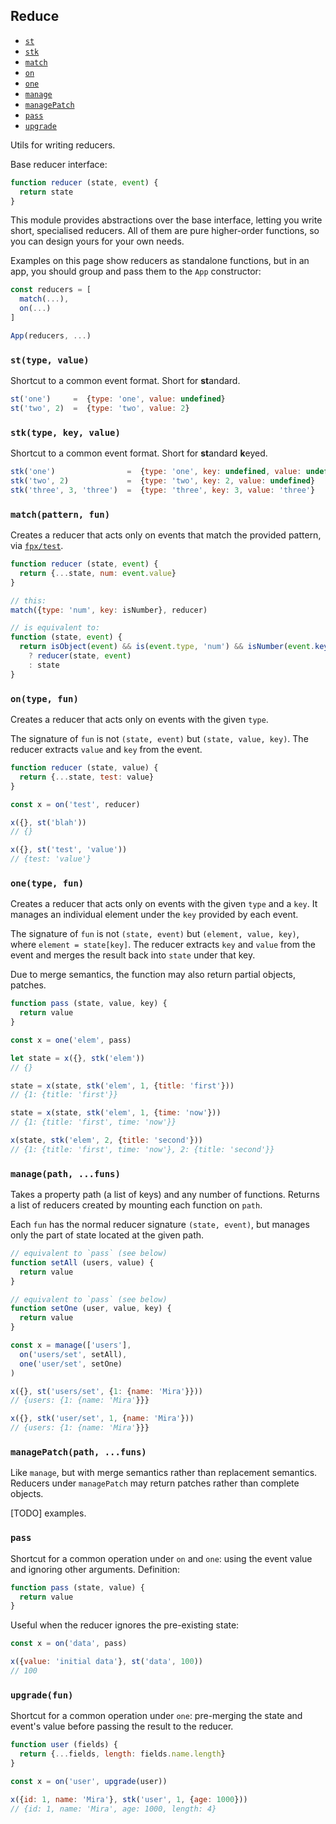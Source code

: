 ## Reduce

* [`st`]({{url(path)}}/#-st-type-value-)
* [`stk`]({{url(path)}}/#-stk-type-key-value-)
* [`match`]({{url(path)}}/#-match-pattern-fun-)
* [`on`]({{url(path)}}/#-on-type-fun-)
* [`one`]({{url(path)}}/#-one-type-fun-)
* [`manage`]({{url(path)}}/#-manage-path-funs-)
* [`managePatch`]({{url(path)}}/#-managepatch-path-funs-)
* [`pass`]({{url(path)}}/#-pass-)
* [`upgrade`]({{url(path)}}/#-upgrade-fun-)

Utils for writing reducers.

Base reducer interface:

```js
function reducer (state, event) {
  return state
}
```

This module provides abstractions over the base interface, letting you write
short, specialised reducers. All of them are pure higher-order functions, so you
can design yours for your own needs.

Examples on this page show reducers as standalone functions, but in an app, you
should group and pass them to the `App` constructor:

```js
const reducers = [
  match(...),
  on(...)
]

App(reducers, ...)
```

### `st(type, value)`

Shortcut to a common event format. Short for **st**andard.

```js
st('one')     =  {type: 'one', value: undefined}
st('two', 2)  =  {type: 'two', value: 2}
```

### `stk(type, key, value)`

Shortcut to a common event format. Short for **st**andard **k**eyed.

```js
stk('one')                =  {type: 'one', key: undefined, value: undefined}
stk('two', 2)             =  {type: 'two', key: 2, value: undefined}
stk('three', 3, 'three')  =  {type: 'three', key: 3, value: 'three'}
```

### `match(pattern, fun)`

Creates a reducer that acts only on events that match the provided pattern, via
<a href="http://mitranim.com/fpx/#-test-pattern-" target="_blank">`fpx/test`</a>.

```js
function reducer (state, event) {
  return {...state, num: event.value}
}

// this:
match({type: 'num', key: isNumber}, reducer)

// is equivalent to:
function (state, event) {
  return isObject(event) && is(event.type, 'num') && isNumber(event.key)
    ? reducer(state, event)
    : state
}
```

### `on(type, fun)`

Creates a reducer that acts only on events with the given `type`.

The signature of `fun` is not `(state, event)` but `(state, value, key)`. The
reducer extracts `value` and `key` from the event.

```js
function reducer (state, value) {
  return {...state, test: value}
}

const x = on('test', reducer)

x({}, st('blah'))
// {}

x({}, st('test', 'value'))
// {test: 'value'}
```

### `one(type, fun)`

Creates a reducer that acts only on events with the given `type` and a `key`.
It manages an individual element under the `key` provided by each event.

The signature of `fun` is not `(state, event)` but `(element, value, key)`,
where `element = state[key]`. The reducer extracts `key` and `value` from the
event and merges the result back into `state` under that key.

Due to merge semantics, the function may also return partial objects, patches.

```js
function pass (state, value, key) {
  return value
}

const x = one('elem', pass)

let state = x({}, stk('elem'))
// {}

state = x(state, stk('elem', 1, {title: 'first'}))
// {1: {title: 'first'}}

state = x(state, stk('elem', 1, {time: 'now'}))
// {1: {title: 'first', time: 'now'}}

x(state, stk('elem', 2, {title: 'second'}))
// {1: {title: 'first', time: 'now'}, 2: {title: 'second'}}
```

### `manage(path, ...funs)`

Takes a property path (a list of keys) and any number of functions. Returns a
list of reducers created by mounting each function on `path`.

Each `fun` has the normal reducer signature `(state, event)`, but manages only
the part of state located at the given path.

```js
// equivalent to `pass` (see below)
function setAll (users, value) {
  return value
}

// equivalent to `pass` (see below)
function setOne (user, value, key) {
  return value
}

const x = manage(['users'],
  on('users/set', setAll),
  one('user/set', setOne)
)

x({}, st('users/set', {1: {name: 'Mira'}}))
// {users: {1: {name: 'Mira'}}}

x({}, stk('user/set', 1, {name: 'Mira'}))
// {users: {1: {name: 'Mira'}}}
```

### `managePatch(path, ...funs)`

Like `manage`, but with merge semantics rather than replacement semantics.
Reducers under `managePatch` may return patches rather than complete
objects.

[TODO] examples.

### `pass`

Shortcut for a common operation under `on` and `one`: using the event value and
ignoring other arguments. Definition:

```js
function pass (state, value) {
  return value
}
```

Useful when the reducer ignores the pre-existing state:

```js
const x = on('data', pass)

x({value: 'initial data'}, st('data', 100))
// 100
```

### `upgrade(fun)`

Shortcut for a common operation under `one`: pre-merging the state and event's
value before passing the result to the reducer.

```js
function user (fields) {
  return {...fields, length: fields.name.length}
}

const x = on('user', upgrade(user))

x({id: 1, name: 'Mira'}, stk('user', 1, {age: 1000}))
// {id: 1, name: 'Mira', age: 1000, length: 4}
```
